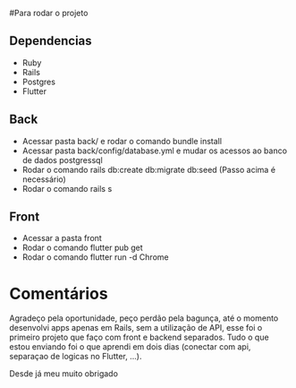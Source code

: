#Para rodar o projeto

## Dependencias
- Ruby
- Rails
- Postgres
- Flutter

## Back
- Acessar pasta back/ e rodar o comando bundle install
- Acessar pasta back/config/database.yml e mudar os acessos ao banco de dados postgressql
- Rodar o comando rails db:create db:migrate db:seed (Passo acima é necessário)
- Rodar o comando rails s

## Front
- Acessar a pasta front
- Rodar o comando flutter pub get
- Rodar o comando flutter run -d Chrome


# Comentários
Agradeço pela oportunidade, peço perdão pela bagunça, até o momento desenvolvi apps apenas em Rails, sem a utilização de API, esse foi o primeiro projeto que faço com front e backend separados.
Tudo o que estou enviando foi o que aprendi em dois dias (conectar com api, separaçao de logicas no Flutter, ...).

Desde já meu muito obrigado
